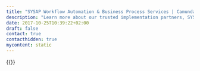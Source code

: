 ```yaml
---
title: "SYSAP Workflow Automation & Business Process Services | Camunda BPM"
description: "Learn more about our trusted implementation partners, SYSASAP. Camunda is the leader for workflow automation & business process management. Get your 30 day trial today. "
date: 2017-10-25T10:39:22+02:00
draft: false
contact: true
contacthidden: true
mycontent: static
---
```

{{<partner-single
company="SYSASAP"
type="si"
website="http://www.sysasap.com/"
countrycode="AR"
city="Buenos Aires"
description="<p>One of the main problems detected in organizations is that the operational processes do not always correspond to the defined business strategy. We collaborate in the modeling, optimization and documentation of the critical business processes, with the premise of improving efficiency and productivity. Our commitment is to accompany in the improvement of processes, relying on modern management concepts and technologies aligned with best practices.</p>"
siregion=""
level="basic"
logo="//images.ctfassets.net/vpidbgnakfvf/5kcxSKan9Ss0qoCc4CgSc6/5b4eccb709f1411e260834ebf3fcc989/SYSASAP.png">}}